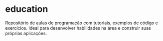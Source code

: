# education
Repositório de aulas de programação com tutoriais, exemplos de código e exercícios. Ideal para desenvolver habilidades na área e construir suas próprias aplicações.
